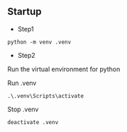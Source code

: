 ## Startup

- Step1

```
python -m venv .venv
```

- Step2

Run the virtual environment for python

Run .venv

```
.\.venv\Scripts\activate
```

Stop .venv
```
deactivate .venv
```

